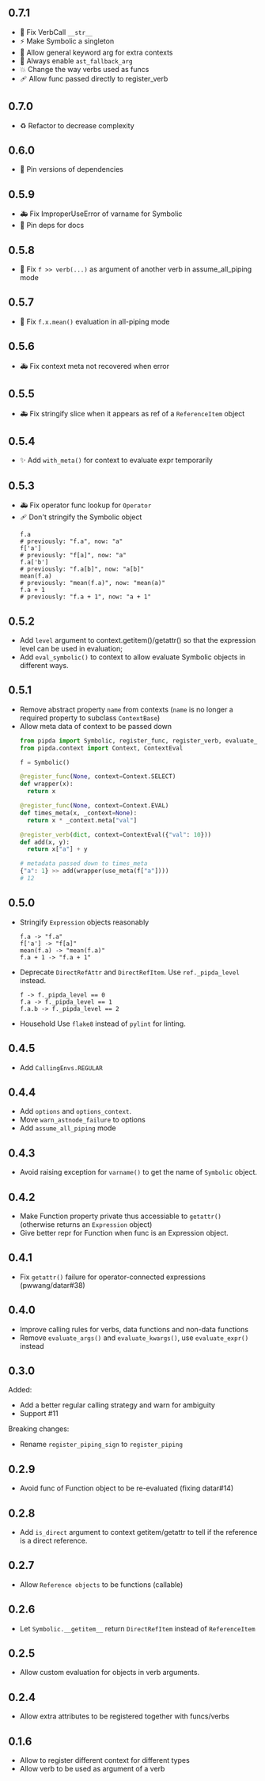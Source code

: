 ## 0.7.1

- 🐛 Fix VerbCall `__str__`
- ⚡️ Make Symbolic a singleton
- 🐛 Allow general keyword arg for extra contexts
- 🧱 Always enable `ast_fallback_arg`
- 💥 Change the way verbs used as funcs
- 🩹 Allow func passed directly to register_verb

## 0.7.0

- ♻️ Refactor to decrease complexity

## 0.6.0

- 📌 Pin versions of dependencies

## 0.5.9

- 🚑 Fix ImproperUseError of varname for Symbolic
- 📝 Pin deps for docs

## 0.5.8

- 🐛 Fix `f >> verb(...)` as argument of another verb in assume_all_piping mode

## 0.5.7

- 🐛 Fix `f.x.mean()` evaluation in all-piping mode


## 0.5.6

- 🚑 Fix context meta not recovered when error

## 0.5.5

- 🚑 Fix stringify slice when it appears as ref of a `ReferenceItem` object

## 0.5.4

- ✨ Add `with_meta()` for context to evaluate expr temporarily

## 0.5.3

- 🚑 Fix operator func lookup for `Operator`
- 🩹 Don't stringify the Symbolic object
  ```
  f.a
  # previously: "f.a", now: "a"
  f['a']
  # previously: "f[a]", now: "a"
  f.a['b']
  # previously: "f.a[b]", now: "a[b]"
  mean(f.a)
  # previously: "mean(f.a)", now: "mean(a)"
  f.a + 1
  # previously: "f.a + 1", now: "a + 1"
  ```


## 0.5.2

- Add `level` argument to context.getitem()/getattr() so that the expression level can be used in evaluation;
- Add `eval_symbolic()` to context to allow evaluate Symbolic objects in different ways.

## 0.5.1

- Remove abstract property `name` from contexts (`name` is no longer a required property to subclass `ContextBase`)
- Allow meta data of context to be passed down
  ```python
  from pipda import Symbolic, register_func, register_verb, evaluate_expr
  from pipda.context import Context, ContextEval

  f = Symbolic()

  @register_func(None, context=Context.SELECT)
  def wrapper(x):
    return x

  @register_func(None, context=Context.EVAL)
  def times_meta(x, _context=None):
    return x * _context.meta["val"]

  @register_verb(dict, context=ContextEval({"val": 10}))
  def add(x, y):
    return x["a"] + y

  # metadata passed down to times_meta
  {"a": 1} >> add(wrapper(use_meta(f["a"])))
  # 12
  ```


## 0.5.0
- Stringify `Expression` objects reasonably
  ```
  f.a -> "f.a"
  f['a'] -> "f[a]"
  mean(f.a) -> "mean(f.a)"
  f.a + 1 -> "f.a + 1"
  ```
- Deprecate `DirectRefAttr` and `DirectRefItem`. Use `ref._pipda_level` instead.
  ```
  f -> f._pipda_level == 0
  f.a -> f._pipda_level == 1
  f.a.b -> f._pipda_level == 2
  ```
- Household
  Use `flake8` instead of `pylint` for linting.

## 0.4.5
- Add `CallingEnvs.REGULAR`

## 0.4.4
- Add `options` and `options_context`.
- Move `warn_astnode_failure` to options
- Add `assume_all_piping` mode

## 0.4.3
- Avoid raising exception for `varname()` to get the name of `Symbolic` object.

## 0.4.2
- Make Function property private thus accessiable to `getattr()` (otherwise returns an `Expression` object)
- Give better repr for Function when func is an Expression object.

## 0.4.1
- Fix `getattr()` failure for operator-connected expressions (pwwang/datar#38)

## 0.4.0
- Improve calling rules for verbs, data functions and non-data functions
- Remove `evaluate_args()` and `evaluate_kwargs()`, use `evaluate_expr()` instead

## 0.3.0
Added:
- Add a better regular calling strategy and warn for ambiguity
- Support #11

Breaking changes:
- Rename `register_piping_sign` to `register_piping`

## 0.2.9
- Avoid func of Function object to be re-evaluated (fixing datar#14)

## 0.2.8
- Add `is_direct` argument to context getitem/getattr to tell if the reference is a direct reference.

## 0.2.7
- Allow `Reference objects` to be functions (callable)

## 0.2.6
- Let `Symbolic.__getitem__` return `DirectRefItem` instead of `ReferenceItem`

## 0.2.5
- Allow custom evaluation for objects in verb arguments.

## 0.2.4
- Allow extra attributes to be registered together with funcs/verbs

## 0.1.6
- Allow to register different context for different types
- Allow verb to be used as argument of a verb
